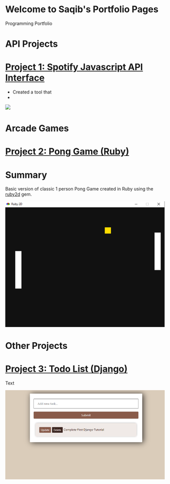 # Welcome to Saqib's Portfolio Pages
Programming Portfolio

# API Projects
# [Project 1: Spotify Javascript API Interface](https://github.com/PlayingNumbers/ds_salary_proj) 
* Created a tool that 
* 

![](/images/positions_by_state.png)

# Arcade Games
# [Project 2: Pong Game (Ruby)](https://github.com/skhanbhai/Pong-Game-Ruby) 
# Summary
Basic version of classic 1 person Pong Game created in Ruby using the [ruby2d](http://www.ruby2d.com/) gem.

![ruby_pong](https://github.com/skhanbhai/Pong-Game-Ruby/blob/main/PongGame.PNG)



# Other Projects
# [Project 3: Todo List (Django)](https://github.com/skhanbhai/Pong-Game-Ruby) 
Text

![Todo Django](https://github.com/skhanbhai/Todo-List-Django/blob/main/Todo/DjangoTodo.PNG?raw=true)
